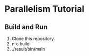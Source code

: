 # Parallelism Tutorial

## Build and Run
1. Clone this repository.
2. nix-build
3. ./result/bin/main
